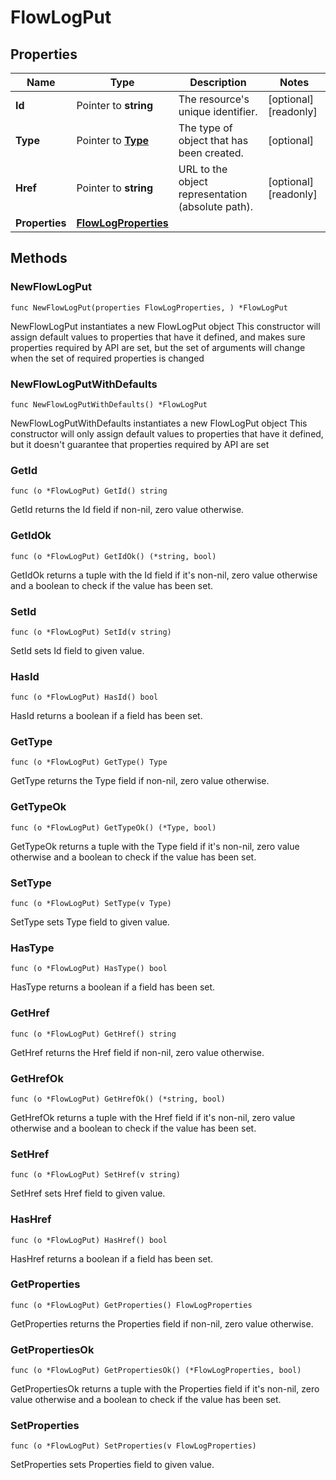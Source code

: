 # FlowLogPut

## Properties

|Name | Type | Description | Notes|
|------------ | ------------- | ------------- | -------------|
|**Id** | Pointer to **string** | The resource&#39;s unique identifier. | [optional] [readonly] |
|**Type** | Pointer to [**Type**](Type.md) | The type of object that has been created. | [optional] |
|**Href** | Pointer to **string** | URL to the object representation (absolute path). | [optional] [readonly] |
|**Properties** | [**FlowLogProperties**](FlowLogProperties.md) |  | |

## Methods

### NewFlowLogPut

`func NewFlowLogPut(properties FlowLogProperties, ) *FlowLogPut`

NewFlowLogPut instantiates a new FlowLogPut object
This constructor will assign default values to properties that have it defined,
and makes sure properties required by API are set, but the set of arguments
will change when the set of required properties is changed

### NewFlowLogPutWithDefaults

`func NewFlowLogPutWithDefaults() *FlowLogPut`

NewFlowLogPutWithDefaults instantiates a new FlowLogPut object
This constructor will only assign default values to properties that have it defined,
but it doesn't guarantee that properties required by API are set

### GetId

`func (o *FlowLogPut) GetId() string`

GetId returns the Id field if non-nil, zero value otherwise.

### GetIdOk

`func (o *FlowLogPut) GetIdOk() (*string, bool)`

GetIdOk returns a tuple with the Id field if it's non-nil, zero value otherwise
and a boolean to check if the value has been set.

### SetId

`func (o *FlowLogPut) SetId(v string)`

SetId sets Id field to given value.

### HasId

`func (o *FlowLogPut) HasId() bool`

HasId returns a boolean if a field has been set.

### GetType

`func (o *FlowLogPut) GetType() Type`

GetType returns the Type field if non-nil, zero value otherwise.

### GetTypeOk

`func (o *FlowLogPut) GetTypeOk() (*Type, bool)`

GetTypeOk returns a tuple with the Type field if it's non-nil, zero value otherwise
and a boolean to check if the value has been set.

### SetType

`func (o *FlowLogPut) SetType(v Type)`

SetType sets Type field to given value.

### HasType

`func (o *FlowLogPut) HasType() bool`

HasType returns a boolean if a field has been set.

### GetHref

`func (o *FlowLogPut) GetHref() string`

GetHref returns the Href field if non-nil, zero value otherwise.

### GetHrefOk

`func (o *FlowLogPut) GetHrefOk() (*string, bool)`

GetHrefOk returns a tuple with the Href field if it's non-nil, zero value otherwise
and a boolean to check if the value has been set.

### SetHref

`func (o *FlowLogPut) SetHref(v string)`

SetHref sets Href field to given value.

### HasHref

`func (o *FlowLogPut) HasHref() bool`

HasHref returns a boolean if a field has been set.

### GetProperties

`func (o *FlowLogPut) GetProperties() FlowLogProperties`

GetProperties returns the Properties field if non-nil, zero value otherwise.

### GetPropertiesOk

`func (o *FlowLogPut) GetPropertiesOk() (*FlowLogProperties, bool)`

GetPropertiesOk returns a tuple with the Properties field if it's non-nil, zero value otherwise
and a boolean to check if the value has been set.

### SetProperties

`func (o *FlowLogPut) SetProperties(v FlowLogProperties)`

SetProperties sets Properties field to given value.




